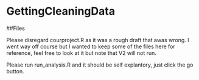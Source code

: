 # GettingCleaningData

##Files

Please disregard courproject.R as it was a rough draft that awas wrong. I went way off course but I wanted to keep some of the files here for reference, feel free to look at it but note that V2 will not run.

Please run run_analysis.R and it should be self explantory, just click the go button.
